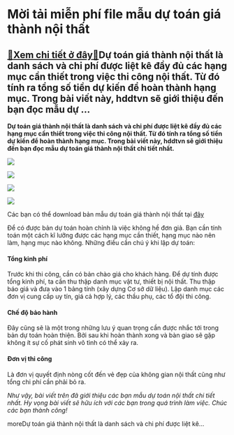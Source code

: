 Mời tải miễn phí file mẫu dự toán giá thành nội thất
====================================================

[:gift:Xem chi tiết ở đây:gift:](https://hddtvn.com/moi-tai-mien-phi-file-mau-du-toan-gia-thanh-noi-that/)Dự toán giá thành nội thất là danh sách và chi phí được liệt kê đầy đủ các hạng mục cần thiết trong việc thi công nội thất. Từ đó tính ra tổng số tiền dự kiến để hoàn thành hạng mục. Trong bài viết này, hddtvn sẽ giới thiệu đến bạn đọc mẫu dự …
----------------------------------------------------------------------------------------------------------------------------------------------------------------------------------------------------------------------------------------------------

**Dự toán giá thành nội thất là danh sách và chi phí được liệt kê đầy đủ các hạng mục cần thiết trong việc thi công nội thất. Từ đó tính ra tổng số tiền dự kiến để hoàn thành hạng mục. Trong bài viết này, hddtvn sẽ giới thiệu đến bạn đọc mẫu dự toán giá thành nội thất chi tiết nhất.**


![](https://hddtvn.com/wp-content/uploads/2021/01/ERg4MGX.png)


![](https://hddtvn.com/wp-content/uploads/2021/01/3ACIHxR.png)


![](https://hddtvn.com/wp-content/uploads/2021/01/Mk10t4z.png)


![](https://hddtvn.com/wp-content/uploads/2021/01/FanAs5Z.png)


Các bạn có thể download bản mẫu dự toán giá thành nội thất tại [đây](https://drive.google.com/file/d/1SHXVN5VuWlWL84hXnOWrU3KxfZjWEkyl/view?usp=sharing)


Để có được bản dự toán hoàn chỉnh là việc không hề đơn giả. Bạn cần tính toán một cách kĩ lưỡng được các hạng mục cần thiết, hạng mục nào nên làm, hạng mục nào không. Những điều cần chú ý khi lập dự toán:


#### Tổng kinh phí


Trước khi thi công, cần có bản chào giá cho khách hàng. Để dự tính được tổng kinh phí, ta cần thu thập danh mục vật tư, thiết bị nội thất. Thu thập báo giá và đưa vào 1 bảng tính (xây dựng Cơ sở dữ liệu). Lập danh mục các đơn vị cung cấp uy tín, giá cả hợp lý, các thầu phụ, các tổ đội thi công.


#### Chế độ bảo hành


Đây cũng sẽ là một trong những lưu ý quan trọng cần được nhắc tới trong bản dự toán hoàn thiện. Bởi sau khi hoàn thành xong và bàn giao sẽ gặp không ít sự cố phát sinh vô tình có thể xảy ra.


#### Đơn vị thi công


Là đơn vị quyết định nòng cốt đến vẻ đẹp của không gian nội thất cũng như tổng chi phí cần phải bỏ ra.


*Như vậy, bài viết trên đã giới thiệu các bạn mẫu dự toán nội thất chi tiết nhất. Hy vọng bài viết sẽ hữu ích với các bạn trong quá trình làm việc. Chúc các bạn thành công!*


moreDự toán giá thành nội thất là danh sách và chi phí được liệt kê…

